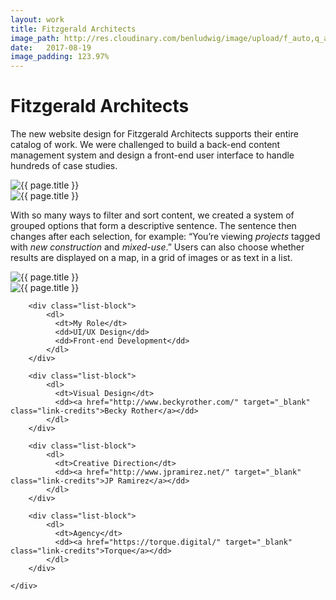 ```yaml
---
layout: work
title: Fitzgerald Architects
image_path: http://res.cloudinary.com/benludwig/image/upload/f_auto,q_auto/v1499827009/fitzgerald-2_noujuz.jpg
date:   2017-08-19
image_padding: 123.97%
---
```

<div class="grid-container">
<div class="grid">


<div class="grid-item">
  <div class="copy-block split revealblock">
  <div class="copy-left">
    <h1>Fitzgerald Architects</h1>
    </div>
    <div class="copy-right">
    <p>The new website design for Fitzgerald Architects supports their entire catalog of work. We were challenged to build a back-end content management system and design a front-end user interface to handle hundreds of case studies.</p>
    </div>
  </div>
</div>

<div class="grid-item">
<div class="imgblock revealblock">
  <div class="imgfull">
  <img src="http://res.cloudinary.com/benludwig/image/upload/f_auto,q_auto/v1499826940/fitzgerald-1_zpa0xr.jpg" alt="{{ page.title }}" onload="imgLoaded(this)">
</div>
</div>
</div>

<div class="grid-item">
<div class="imgblock revealblock">
  <div class="imgfull">
  <img src="http://res.cloudinary.com/benludwig/image/upload/f_auto,q_auto/v1499827009/fitzgerald-2_noujuz.jpg" alt="{{ page.title }}" onload="imgLoaded(this)">
</div>
</div>
</div>

<div class="grid-item">
  <div class="copy-block split revealblock">
  <div class="copy-left">
    <p>With so many ways to filter and sort content, we created a system of grouped options that form a descriptive sentence. The sentence then changes after each selection, for example: “You’re viewing <i>projects</i> tagged with <i>new construction</i> and <i>mixed-use</i>.” Users can also choose whether results are displayed on a map, in a grid of images or as text in a list.</p>
    </div>
  </div>
</div>

<div class="grid-item">
<div class="imgblock revealblock">

  <div class="imgfull">
  <img src="http://res.cloudinary.com/benludwig/image/upload/f_auto,q_auto/v1499826945/fitzgerald-4_lt4sp0.jpg" alt="{{ page.title }}" onload="imgLoaded(this)">
</div>
</div>
</div>

<div class="grid-item">
<div class="imgblock revealblock">

  <div class="imgfull">
  <img src="http://res.cloudinary.com/benludwig/image/upload/f_auto,q_auto/v1499827020/fitzgerald-3_x3pe8q.jpg" alt="{{ page.title }}" onload="imgLoaded(this)">
</div>
</div>
</div>

<div class="grid-item">
  <div class="copy-block revealblock">
    <div class="list-blocks">

        <div class="list-block">
            <dl>
              <dt>My Role</dt>
              <dd>UI/UX Design</dd>
              <dd>Front-end Development</dd>
            </dl>
        </div>

        <div class="list-block">
            <dl>
              <dt>Visual Design</dt>
              <dd><a href="http://www.beckyrother.com/" target="_blank" class="link-credits">Becky Rother</a></dd>
            </dl>
        </div>

        <div class="list-block">
            <dl>
              <dt>Creative Direction</dt>
              <dd><a href="http://www.jpramirez.net/" target="_blank" class="link-credits">JP Ramirez</a></dd>
            </dl>
        </div>

        <div class="list-block">
            <dl>
              <dt>Agency</dt>
              <dd><a href="https://torque.digital/" target="_blank" class="link-credits">Torque</a></dd>
            </dl>
        </div>

    </div>
  </div>
</div>


</div>
</div>
